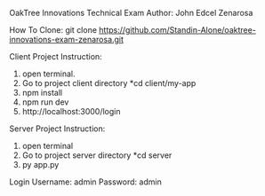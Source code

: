 OakTree Innovations Technical Exam
Author: John Edcel Zenarosa

How To Clone:
git clone https://github.com/Standin-Alone/oaktree-innovations-exam-zenarosa.git

Client Project Instruction:
1. open terminal.
2. Go to project client directory *cd client/my-app   
4. npm install
5. npm run dev
6. http://localhost:3000/login


Server Project Instruction:
1. open terminal 
2. Go to project server directory *cd server   
4. py app.py

Login
Username: admin
Password: admin


